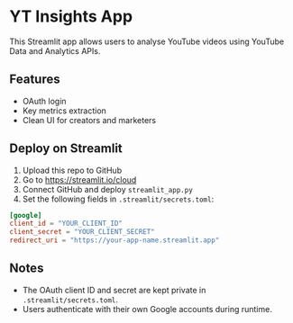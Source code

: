 # YT Insights App

This Streamlit app allows users to analyse YouTube videos using YouTube Data and Analytics APIs.

## Features

- OAuth login
- Key metrics extraction
- Clean UI for creators and marketers

## Deploy on Streamlit

1. Upload this repo to GitHub
2. Go to https://streamlit.io/cloud
3. Connect GitHub and deploy `streamlit_app.py`
4. Set the following fields in `.streamlit/secrets.toml`:

```toml
[google]
client_id = "YOUR_CLIENT_ID"
client_secret = "YOUR_CLIENT_SECRET"
redirect_uri = "https://your-app-name.streamlit.app"
```

## Notes

- The OAuth client ID and secret are kept private in `.streamlit/secrets.toml`.
- Users authenticate with their own Google accounts during runtime.

